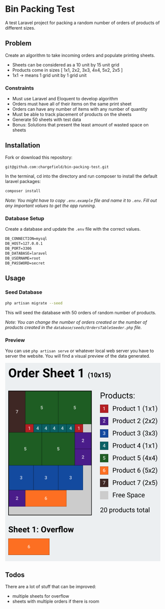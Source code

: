 # Bin Packing Test

A test Laravel project for packing a random number of orders of products of different sizes.

## Problem

Create an algorithm to take incoming orders and populate printing sheets.

- Sheets can be considered as a 10 unit by 15 unit grid
- Products come in sizes [ 1x1, 2x2, 3x3, 4x4, 5x2, 2x5 ]
- 1x1 -> means 1 grid unit by 1 grid unit

### Constraints

- Must use Laravel and Eloquent to develop algorithm
- Orders must have all of their items on the same print sheet
- Orders can have any number of items with any number of quantity
- Must be able to track placement of products on the sheets
- Generate 50 sheets with test data
- Bonus: Solutions that present the least amount of wasted space on sheets

## Installation

Fork or download this repository:

```
git@github.com:chargefield/bin-packing-test.git
```

In the terminal, cd into the directory and run composer to install the default laravel packages:

```bash
composer install
```

_Note: You might have to copy `.env.example` file and name it to `.env`. Fill out any important values to get the app running._

### Database Setup

Create a database and update the `.env` file with the correct values.

```
DB_CONNECTION=mysql
DB_HOST=127.0.0.1
DB_PORT=3306
DB_DATABASE=laravel
DB_USERNAME=root
DB_PASSWORD=secret
```

## Usage

### Seed Database

```bash
php artisan migrate --seed
```

This will seed the database with 50 orders of random number of products.

_Note: You can change the number of orders created or the number of products created in the `database/seeds/OrdersTableSeeder.php` file._

### Preview

You can use `php artisan serve` or whatever local web server you have to server the website. You will find a visual preview of the data generated.

![Screenshot](https://github.com/chargefield/bin-packing-test/blob/master/screenshot.png?raw=true)

## Todos

There are a lot of stuff that can be improved:

-   multiple sheets for overflow
-   sheets with multiple orders if there is room
